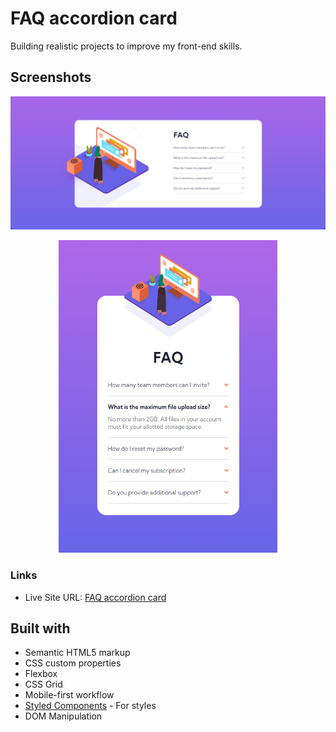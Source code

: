 # FAQ accordion card

Building realistic projects to improve my front-end skills.

## Screenshots

![](screenshots/ss-desktop.png)

<p align="center">
<img width="350" height="500" src="screenshots/ss-mobile.png">
</p>

### Links

- Live Site URL: [FAQ accordion card](https://0rder-summary-card.netlify.app/)

## Built with

- Semantic HTML5 markup
- CSS custom properties
- Flexbox
- CSS Grid
- Mobile-first workflow
- [Styled Components](https://styled-components.com/) - For styles
- DOM Manipulation
